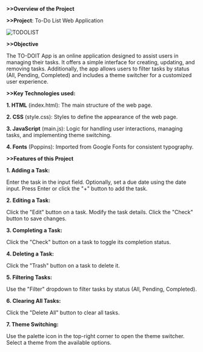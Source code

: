 


**>>Overview of the Project**


**>>Project**: To-Do List Web Application 

![TODOLIST](https://github.com/user-attachments/assets/c0a1f771-4504-4c0e-96c9-84f2ca2de92a)



**>>Objective**

The TO-DOIT App is an online application designed to assist users in managing their tasks. It offers a simple interface for creating, updating, and removing tasks. Additionally, the app allows users to filter tasks by status (All, Pending, Completed) and includes a theme switcher for a customized user experience.


**>>Key Technologies used:**

**1. HTML** (index.html): The main structure of the web page.

**2. CSS** (style.css): Styles to define the appearance of the web page.

**3. JavaScript** (main.js): Logic for handling user interactions, managing tasks, and implementing theme switching.

**4. Fonts** (Poppins): Imported from Google Fonts for consistent typography.


**>>Features of this Project**

**1. Adding a Task:**

Enter the task in the input field.
Optionally, set a due date using the date input.
Press Enter or click the "+" button to add the task.

**2. Editing a Task:**

Click the "Edit" button on a task.
Modify the task details.
Click the "Check" button to save changes.

**3. Completing a Task:**

Click the "Check" button on a task to toggle its completion status.

**4. Deleting a Task:**

Click the "Trash" button on a task to delete it.

**5. Filtering Tasks:**

Use the "Filter" dropdown to filter tasks by status (All, Pending, Completed).

**6. Clearing All Tasks:**

Click the "Delete All" button to clear all tasks.

**7. Theme Switching:**

Use the palette icon in the top-right corner to open the theme switcher.
Select a theme from the available options.


